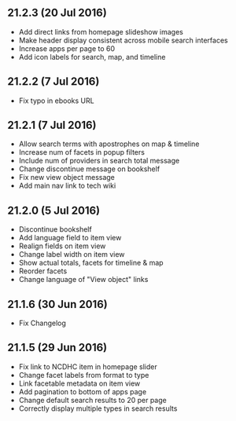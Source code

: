 21.2.3 (20 Jul 2016)
---
* Add direct links from homepage slideshow images
* Make header display consistent across mobile search interfaces
* Increase apps per page to 60
* Add icon labels for search, map, and timeline

21.2.2 (7 Jul 2016)
---
* Fix typo in ebooks URL

21.2.1 (7 Jul 2016)
---
* Allow search terms with apostrophes on map & timeline
* Increase num of facets in popup filters
* Include num of providers in search total message
* Change discontinue message on bookshelf
* Fix new view object message
* Add main nav link to tech wiki

21.2.0 (5 Jul 2016)
---
* Discontinue bookshelf
* Add language field to item view
* Realign fields on item view
* Change label width on item view
* Show actual totals, facets for timeline & map
* Reorder facets
* Change language of "View object" links

21.1.6 (30 Jun 2016)
---
* Fix Changelog

21.1.5 (29 Jun 2016)
---
* Fix link to NCDHC item in homepage slider
* Change facet labels from format to type
* Link facetable metadata on item view
* Add pagination to bottom of apps page
* Change default search results to 20 per page
* Correctly display multiple types in search results
